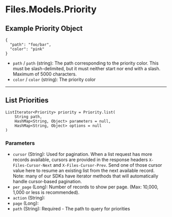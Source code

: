 # Files.Models.Priority

## Example Priority Object

```
{
  "path": "foo/bar",
  "color": "pink"
}
```

* `path` / `path`  (string): The path corresponding to the priority color. This must be slash-delimited, but it must neither start nor end with a slash. Maximum of 5000 characters.
* `color` / `color`  (string): The priority color


---

## List Priorities

```
ListIterator<Priority> priority = Priority.list(
    String path, 
    HashMap<String, Object> parameters = null,
    HashMap<String, Object> options = null
)
```

### Parameters

* `cursor` (String): Used for pagination.  When a list request has more records available, cursors are provided in the response headers `X-Files-Cursor-Next` and `X-Files-Cursor-Prev`.  Send one of those cursor value here to resume an existing list from the next available record.  Note: many of our SDKs have iterator methods that will automatically handle cursor-based pagination.
* `per_page` (Long): Number of records to show per page.  (Max: 10,000, 1,000 or less is recommended).
* `action` (String): 
* `page` (Long): 
* `path` (String): Required - The path to query for priorities
